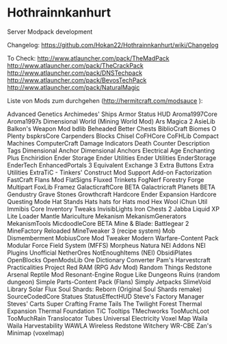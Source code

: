 Hothrainnkanhurt
================

Server Modpack development

Changelog: https://github.com/Hokan22/Hothrainnkanhurt/wiki/Changelog

To Check:
http://www.atlauncher.com/pack/TheMadPack
http://www.atlauncher.com/pack/TheCrackPack
http://www.atlauncher.com/pack/DNSTechpack
http://www.atlauncher.com/pack/BevosTechPack
http://www.atlauncher.com/pack/NaturalMagic


Liste von Mods zum durchgehen (http://hermitcraft.com/modsauce ):

Advanced Genetics
Archimedes' Ships
Armor Status HUD
Aroma1997Core
Aroma1997s Dimensional World (Mining World Mod)
Ars Magica 2
AsieLib
Balkon's Weapon Mod
bdlib
Beheaded
Better Chests
BiblioCraft
Biomes O Plenty
bspkrsCore
Carpenders Blocks
Chisel
CoFHCore
CoFHLib
Compact Machines
ComputerCraft
Damage Indicators
Death Counter
Description Tags
Dimensional Anchor
Dimensional Anchors
Electrical Age
Enchanting Plus
Enchiridion
Ender Storage
Ender Utilities
Ender Utilities
EnderStorage
EnderTech
EnhancedPortals 3
Equivalent Exchange 3
Extra Buttons
Extra Utilities
ExtraTiC - Tinkers' Construct Mod Support Add-on
Factorization
FastCraft
Flans Mod
FlatSigns
Fluxed Trinkets
FogNerf
Forestry
Forge Multipart
FoxLib
Framez
GalacticraftCore BETA
Galactricraft Planets BETA
Gendustry
Grave Stones
Growthcraft
Hardcore Ender Expansion
Hardcore Questing Mode
Hat Stands
Hats
hats for Hats mod
Hex Wool
iChun Util
Immibis Core
Inventory Tweaks
InvisibLights
Iron Chests 2
Jabba
Liquid XP
Lite Loader
Mantle
Mariculture
Mekanism
MekanismGenerators
MekanismTools
MicdoodleCore BETA
Mine & Blade: Battlegear 2
MineFactory Reloaded
MineTweaker 3 (recipe system)
Mob Dismemberment
MobiusCore
Mod Tweaker
Modern Warfare-Content Pack
Modular Force Field System (MFFS)
Morpheus
Natura
NEI Addons
NEI Plugins Unofficial
NetherOres
NotEnoughItems (NEI)
ObsidiPlates
OpenBlocks
OpenModsLib
Ore Dictionary Converter
Pam's Harvestcraft
Practicalities
Project Red
RAM (RPG Adv Mod)
Random Things
Redstone Arsenal
Reptile Mod
Resonant-Engine
Rogue Like Dungeons
Ruins (random dungeon)
Simple Parts-Content Pack (Flans)
Simply Jetpacks
SlimeVoid Library
Solar Flux
Soul Shards: Reborn (Original Soul Shards remake)
SourceCodedCore
Statues
StatusEffectHUD
Steve's Factory Manager
Steves' Carts
Super Crafting Frame
Tails
The Twilight Forest
Thermal Expansion
Thermal Foundation
TiC Tooltips
TMechworks
TooMuchLoot
TooMuchRain
Translocator
Tubes
Universal Electricity
Voxel Map
Waila
Waila Harvestability
WAWLA
Wireless Redstone
Witchery
WR-CBE
Zan's Minimap (voxelmap)